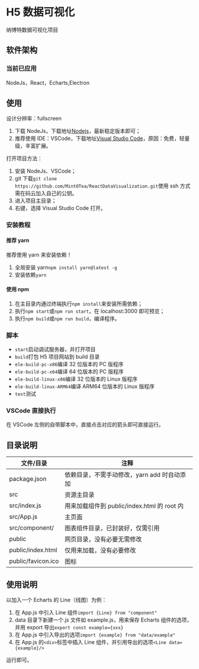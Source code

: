 # H5 数据可视化

纳博特数据可视化项目

## 软件架构

### 当前已应用

NodeJs，React，Echarts,Electron

## 使用

设计分辨率：fullscreen

1. 下载 NodeJs，下载地址[Nodejs](http://nodejs.cn/)，最新稳定版本即可；
2. 推荐使用 IDE：VSCode，下载地址[Visual Studio Code](https://code.visualstudio.com/)，原因：免费，轻量级，丰富扩展。

打开项目方法：

1. 安装 NodeJs、VSCode；
2. git 下载`git clone https://github.com/MintOTea/ReactDataVisualization.git`使用 ssh 方式需在码云加入自己的公钥。
3. 进入项目主目录；
4. 右键，选择 Visual Studio Code 打开。

### 安装教程

#### 推荐 yarn

推荐使用 yarn 来安装依赖！

1. 全局安装 yarn`npm install yarn@latest -g`
2. 安装依赖`yarn`

#### 使用 npm

1. 在主目录内通过终端执行`npm install`来安装所需依赖；
2. 执行`npm start`或`npm run start`，在 localhost:3000 即可预览；
3. 执行`npm build`或`npm run build`，编译程序。

### 脚本

- `start`启动调试服务器，并打开项目
- `build`打包 H5 项目网站到 build 目录
- `ele-build-pc-x86`编译 32 位版本的 PC 版程序
- `ele-build-pc-x64`编译 64 位版本的 PC 版程序
- `ele-build-linux-x86`编译 32 位版本的 Linux 版程序
- `ele-build-linux-ARM64`编译 ARM64 位版本的 Linux 版程序
- `test`测试

### VSCode 直接执行

在 VSCode 左侧的自带脚本中，直接点击对应的箭头即可直接运行。

## 目录说明

| 文件/目录          | 注释                                        |
| ------------------ | ------------------------------------------- |
| package.json       | 依赖目录，不需手动修改，yarn add 时自动添加 |
| src                | 资源主目录                                  |
| src/index.js       | 用来加载组件到 public/index.html 的 root 内 |
| src/App.js         | 主页面                                      |
| src/component/     | 图表组件目录，已封装好，仅需引用            |
| public             | 网页目录，没有必要无需修改                  |
| public/index.html  | 仅用来加载，没有必要修改                    |
| public/favicon.ico | 图标                                        |

## 使用说明

以加入一个 Echarts 的 Line（线图）为例：

1. 在 App.js 中引入 Line 组件`import {Line} from "component"`
2. data 目录下新建一个.js 文件如 example.js，用来保存 Echarts 组件的选项，并用 export 导出`export const example={xxx}`
3. 在 App.js 中引入导出的选项`import {example} from "data/example"`
4. 在 App.js 的`<div>`标签中插入 Line 组件，并引用导出的选项`<Line data={example}/>`

运行即可。
